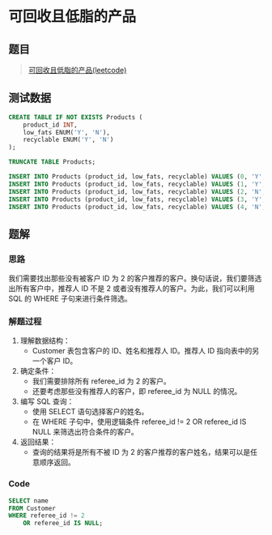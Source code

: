 # 可回收且低脂的产品

## 题目

> [可回收且低脂的产品(leetcode)](https://leetcode.cn/problems/recyclable-and-low-fat-products/description/?envType=study-plan-v2&envId=sql-free-50)

## 测试数据

```sql
CREATE TABLE IF NOT EXISTS Products (
    product_id INT,
    low_fats ENUM('Y', 'N'),
    recyclable ENUM('Y', 'N')
);

TRUNCATE TABLE Products;

INSERT INTO Products (product_id, low_fats, recyclable) VALUES (0, 'Y', 'N');
INSERT INTO Products (product_id, low_fats, recyclable) VALUES (1, 'Y', 'Y');
INSERT INTO Products (product_id, low_fats, recyclable) VALUES (2, 'N', 'Y');
INSERT INTO Products (product_id, low_fats, recyclable) VALUES (3, 'Y', 'Y');
INSERT INTO Products (product_id, low_fats, recyclable) VALUES (4, 'N', 'N');
```

## 题解

### 思路

我们需要找出那些没有被客户 ID 为 2 的客户推荐的客户。换句话说，我们要筛选出所有客户中，推荐人 ID 不是 2 或者没有推荐人的客户。为此，我们可以利用 SQL 的 WHERE 子句来进行条件筛选。

### 解题过程

1. 理解数据结构：
   - Customer 表包含客户的 ID、姓名和推荐人 ID。推荐人 ID 指向表中的另一个客户 ID。
2. 确定条件：
   - 我们需要排除所有 referee_id 为 2 的客户。
   - 还要考虑那些没有推荐人的客户，即 referee_id 为 NULL 的情况。
3. 编写 SQL 查询：
   - 使用 SELECT 语句选择客户的姓名。
   - 在 WHERE 子句中，使用逻辑条件 referee_id != 2 OR referee_id IS NULL 来筛选出符合条件的客户。
4. 返回结果：
   - 查询的结果将是所有不被 ID 为 2 的客户推荐的客户姓名，结果可以是任意顺序返回。

### Code

```sql
SELECT name
FROM Customer
WHERE referee_id != 2
	OR referee_id IS NULL;
```

